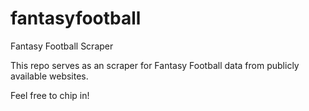 fantasyfootball
===============

Fantasy Football Scraper

This repo serves as an scraper for Fantasy Football data from publicly available websites.

Feel free to chip in!
